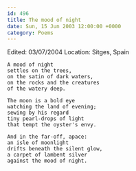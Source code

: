 ```yaml
---
id: 496
title: The mood of night
date: Sun, 15 Jun 2003 12:00:00 +0000
category: Poems
---
```


Edited: 03/07/2004
Location: Sitges, Spain

    A mood of night  
    settles on the trees,  
    on the satin of dark waters,  
    on the rocks and the creatures  
    of the watery deep.

    The moon is a bold eye  
    watching the land of evening;  
    sewing by his regard  
    tiny pearl-drops of light  
    that tempt the oyster's envy.

    And in the far-off, apace:  
    an isle of moonlight  
    drifts beneath the silent glow,  
    a carpet of lambent silver  
    against the mood of night.


